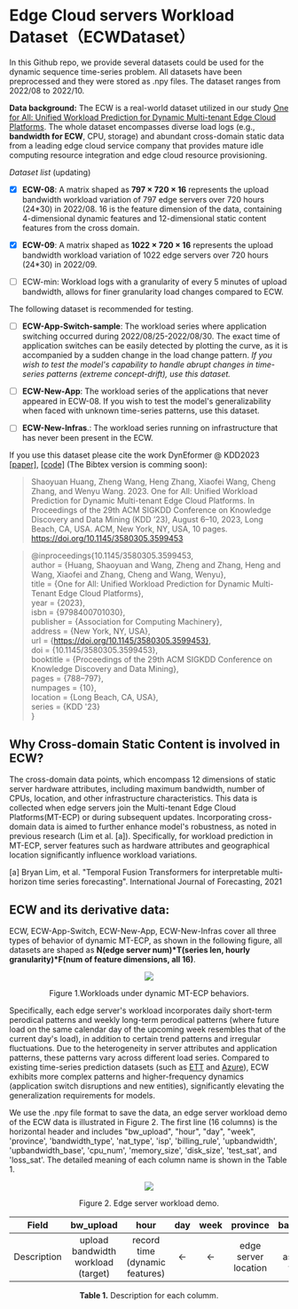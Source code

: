 # Edge Cloud servers Workload Dataset（ECWDataset）
In this Github repo, we provide several datasets could be used for the dynamic sequence time-series problem. All datasets have been preprocessed and they were stored as .npy files. The dataset ranges from 2022/08 to 2022/10. 

**Data background:** The ECW is a real-world dataset utilized in our study [One for All: Unified Workload Prediction for Dynamic Multi-tenant Edge Cloud Platforms](https://github.com/hsy23/KDD23_DynEformer). The whole dataset encompasses diverse load logs (e.g., **bandwidth for ECW**, CPU, storage) and abundant cross-domain static data from a leading edge cloud service company that provides mature idle computing resource integration and edge cloud resource provisioning.

*Dataset list* (updating)

- [x] **ECW-08**: A matrix shaped as **797 $\times$ 720 $\times$ 16** represents the upload bandwidth workload variation of 797 edge servers over 720 hours (24\*30) in 2022/08. 16 is the feature dimension of the data, containing 4-dimensional dynamic features and 12-dimensional static content features from the cross domain. 

- [x] **ECW-09**: A matrix shaped as **1022 $\times$ 720 $\times$ 16** represents the upload bandwidth workload variation of 1022 edge servers over 720 hours (24\*30) in 2022/09.

- [ ] ECW-min: Workload logs with a granularity of every 5 minutes of upload bandwidth, allows for finer granularity load changes compared to ECW.

The following dataset is recommended for testing.

- [ ] **ECW-App-Switch-sample**: The workload series where application switching occurred during 2022/08/25-2022/08/30. The exact time of application switches can be easily detected by plotting the curve, as it is accompanied by a sudden change in the load change pattern. *If you wish to test the model's capability to handle abrupt changes in time-series patterns (extreme concept-drift), use this dataset.*

- [ ] **ECW-New-App**: The workload series of the applications that never appeared in ECW-08. If you wish to test the model's generalizability when faced with unknown time-series patterns, use this dataset.

- [ ] **ECW-New-Infras**.: The workload series running on infrastructure that has never been present in the ECW.

If you use this dataset please cite the work DynEformer @ KDD2023 [\[paper\]](https://arxiv.org/abs/2306.01507), [\[code\]](https://github.com/hsy23/KDD23_DynEformer) (The Bibtex version is comming soon):

> Shaoyuan Huang, Zheng Wang, Heng Zhang, Xiaofei Wang, Cheng Zhang, and Wenyu Wang. 2023. One for All: Unified Workload Prediction for Dynamic Multi-tenant Edge Cloud Platforms. In Proceedings of the 29th ACM SIGKDD Conference on Knowledge Discovery and Data Mining (KDD ’23), August 6–10, 2023, Long Beach, CA, USA. ACM, New York, NY, USA, 10 pages. https://doi.org/10.1145/3580305.3599453

> @inproceedings{10.1145/3580305.3599453,  
author = {Huang, Shaoyuan and Wang, Zheng and Zhang, Heng and Wang, Xiaofei and Zhang, Cheng and Wang, Wenyu},  
title = {One for All: Unified Workload Prediction for Dynamic Multi-Tenant Edge Cloud Platforms},  
year = {2023},  
isbn = {9798400701030},  
publisher = {Association for Computing Machinery},  
address = {New York, NY, USA},  
url = {https://doi.org/10.1145/3580305.3599453},  
doi = {10.1145/3580305.3599453},  
booktitle = {Proceedings of the 29th ACM SIGKDD Conference on Knowledge Discovery and Data Mining},  
pages = {788–797},  
numpages = {10},  
location = {Long Beach, CA, USA},  
series = {KDD '23}  
}

## Why Cross-domain Static Content is involved in ECW?
The cross-domain data points, which encompass 12 dimensions of static server hardware attributes, including maximum bandwidth, number of CPUs, location, and other infrastructure characteristics. This data is collected when edge servers join the Multi-tenant Edge Cloud Platforms(MT-ECP) or during subsequent updates. Incorporating cross-domain data is aimed to further enhance model's robustness, as noted in previous research (Lim et al. [a]). Specifically, for workload prediction in MT-ECP, server features such as hardware attributes and geographical location significantly influence workload variations.

[a] Bryan Lim, et al. "Temporal Fusion Transformers for interpretable multi-horizon time series forecasting". International Journal of Forecasting, 2021

## ECW and its derivative data:
ECW, ECW-App-Switch, ECW-New-App, ECW-New-Infras cover all three types of behavior of dynamic MT-ECP, as shown in the following figure, all datasets are shaped as **N(edge server num)\*T(series len, hourly granularity)\*F(num of feature dimensions, all 16)**. 


<div align="center">
  <img src="https://github.com/hsy23/ECWDataset/assets/45703329/c08fb4d2-42da-4dc5-969d-266c99d69cc1">
  <p>Figure 1.Workloads under dynamic MT-ECP behaviors.</p>
</div>

Specifically, each edge server's workload incorporates daily short-term perodical patterns and weekly long-term perodical patterns (where future load on the same calendar day of the upcoming week resembles that of the current day's load), in addition to certain trend patterns and irregular fluctuations. Due to the heterogeneity in server attributes and application patterns, these patterns vary across different load series. Compared to existing time-series prediction datasets (such as [ETT](https://github.com/zhouhaoyi/ETDataset) and [Azure](https://github.com/Azure/AzurePublicDataset/)), ECW exhibits more complex patterns and higher-frequency dynamics (application switch disruptions and new entities), significantly elevating the generalization requirements for models.

We use the .npy file format to save the data, an edge server workload demo of the ECW data is illustrated in Figure 2. The first line (16 columns) is the horizontal header and includes "bw_upload", "hour", "day", "week", 'province', 'bandwidth_type', 'nat_type', 'isp', 'billing_rule', 'upbandwidth', 'upbandwidth_base', 'cpu_num', 'memory_size', 'disk_size', 'test_sat', and 'loss_sat'. The detailed meaning of each column name is shown in the Table 1.

<div align="center">
  <img src="https://github.com/hsy23/ECWDataset/assets/45703329/5b7189dd-71f0-4097-b945-bdbf51ef43aa">
  <p>Figure 2. Edge server workload demo.</p>
</div>

| Field | bw_upload | hour | day | week | province | bandwidth_type | nat_type | isp | billing_rule | upbandwidth | upbandwidth_base | cpu_num | memory_size | disk_size | test_sat | loss_sat |
| :----: | :----: | :----: | :----: | :----: | :----: | :----: | :----: | :----: | :----:| :----: | :----: | :----: | :----: | :----:| :----: | :----: |
| Description | upload bandwidth workload (target) | record time (dynamic features) | <- | <- | edge server location | quality assessment of the network | nat type | isp | types of billing | total server bandwidth | available server bandwidth | cpu_num | memory_size | disk_size | network pressure test quality | packet loss quality |



<p align="center"><b>Table 1.</b> Description for each columm.</p>

